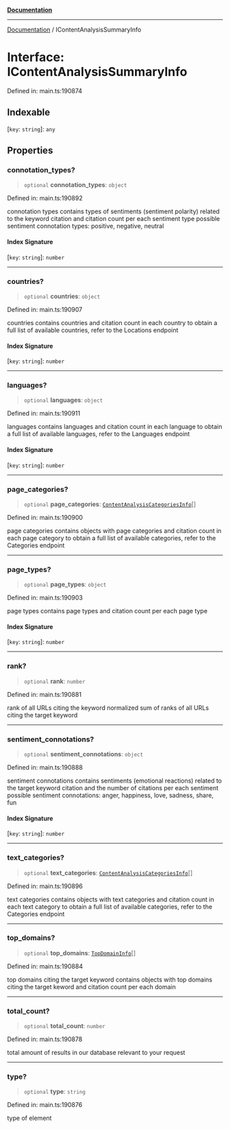 [**Documentation**](../README.md)

***

[Documentation](../README.md) / IContentAnalysisSummaryInfo

# Interface: IContentAnalysisSummaryInfo

Defined in: main.ts:190874

## Indexable

\[`key`: `string`\]: `any`

## Properties

### connotation\_types?

> `optional` **connotation\_types**: `object`

Defined in: main.ts:190892

connotation types
contains types of sentiments (sentiment polarity) related to the keyword citation and citation count per each sentiment type
possible sentiment connotation types: positive, negative, neutral

#### Index Signature

\[`key`: `string`\]: `number`

***

### countries?

> `optional` **countries**: `object`

Defined in: main.ts:190907

countries
contains countries and citation count in each country
to obtain a full list of available countries, refer to the Locations endpoint

#### Index Signature

\[`key`: `string`\]: `number`

***

### languages?

> `optional` **languages**: `object`

Defined in: main.ts:190911

languages
contains languages and citation count in each language
to obtain a full list of available languages, refer to the Languages endpoint

#### Index Signature

\[`key`: `string`\]: `number`

***

### page\_categories?

> `optional` **page\_categories**: [`ContentAnalysisCategoriesInfo`](../classes/ContentAnalysisCategoriesInfo.md)[]

Defined in: main.ts:190900

page categories
contains objects with page categories and citation count in each page category
to obtain a full list of available categories, refer to the Categories endpoint

***

### page\_types?

> `optional` **page\_types**: `object`

Defined in: main.ts:190903

page types
contains page types and citation count per each page type

#### Index Signature

\[`key`: `string`\]: `number`

***

### rank?

> `optional` **rank**: `number`

Defined in: main.ts:190881

rank of all URLs citing the keyword
normalized sum of ranks of all URLs citing the target keyword

***

### sentiment\_connotations?

> `optional` **sentiment\_connotations**: `object`

Defined in: main.ts:190888

sentiment connotations
contains sentiments (emotional reactions) related to the target keyword citation and the number of citations per each sentiment
possible sentiment connotations: anger, happiness, love, sadness, share, fun

#### Index Signature

\[`key`: `string`\]: `number`

***

### text\_categories?

> `optional` **text\_categories**: [`ContentAnalysisCategoriesInfo`](../classes/ContentAnalysisCategoriesInfo.md)[]

Defined in: main.ts:190896

text categories
contains objects with text categories and citation count in each text category
to obtain a full list of available categories, refer to the Categories endpoint

***

### top\_domains?

> `optional` **top\_domains**: [`TopDomainInfo`](../classes/TopDomainInfo.md)[]

Defined in: main.ts:190884

top domains citing the target keyword
contains objects with top domains citing the target keword and citation count per each domain

***

### total\_count?

> `optional` **total\_count**: `number`

Defined in: main.ts:190878

total amount of results in our database relevant to your request

***

### type?

> `optional` **type**: `string`

Defined in: main.ts:190876

type of element
